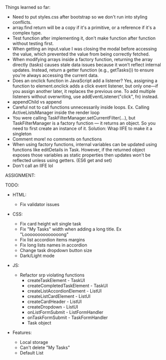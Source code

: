 Things learned so far:

- Need to put styles.css after bootstrap so we don't run into styling conflicts.
- array.find return will be a copy if it's a primitive, or a reference if it's a complex type.
- Test function after implementing it, don't make function after function without testing first.
- When getting an input.value I was closing the modal before accessing the value, which prevented the value from being correctly fetched.
- When modifying arrays inside a factory function, returning the array directly (tasks) causes stale data issues because it won’t reflect internal updates. Instead, return a getter function (e.g., getTasks()) to ensure you're always accessing the current data.
- Does an onclick function in JavaScript add a listener? Yes, assigning a function to element.onclick adds a click event listener, but only one—if you assign another later, it replaces the previous one. To add multiple listeners without overwriting, use addEventListener("click", fn) instead.
- appendChild vs append
- Careful not to call functions unnecessarily inside loops. Ex. Calling ActiveListsManager inside the render loop
- You were calling TaskFilterManager.setCurrentFilter(...), but TaskFilterManager is a factory function — it returns an object. So you need to first create an instance of it. Solution: Wrap IIFE to make it a singleton
- Comment more! no comments on functions
- When using factory functions, internal variables can be updated using functions like editDetails in Task. However, if the returned object exposes those variables as static properties then updates won't be reflected unless using getters. (ES6 get and set)
- Don't call an IIFE lol

ASSIGNMENT:

TODO:

- HTML:

  - Fix validator issues

- CSS:

  - Fix card height wit single task
  - Fix "My Tasks" width when adding a long title. Ex "Loooooooooooooong"
  - Fix list accordion items margins
  - Fix long lists names in accordion
  - Change task dropdown button size
  - Dark/Light mode

- JS:

  - Refactor srp violating functions
    - createTaskElement - TaskUI
    - createCompletedTaskElement - TaskUI
    - createListAccordionElement - ListUI
    - createListCardElement - ListUI
    - createCardHeader - ListUI
    - createDropdown - ListUI
    - onListFormSubmit - ListFormHandler
    - onTaskFormSubmit - TaskFormHandler
    - Task object

- Features:

  - Local storage
  - Can't delete "My Tasks"
  - Default List
